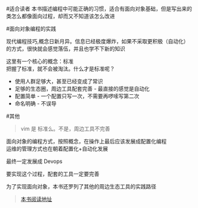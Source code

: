 #适合读者
本书描述编程中可能正确的习惯，适合有面向对象基础，但是写出来的类怎么都像面向过程，却而又不知道该怎么改进


#面向对象编程的实践

现代编程技巧,概念日新月异。信息已经极度爆炸，如果不采取更积极（自动化）的方式，很快就会感觉落伍，并且也学不下新的知识

这里有一个核心的概念：标准<br>
把握了标准，就不会被淘汰。什么才是标准呢？

* 使用人群足够大，甚至已经变成了常识
* 足够的生态圈，周边工具配套完善 - 最直接的感觉是自动化
* 配置简单 - 一个配置只写一次，不需要再啰嗦写第二次
* 命名明确 - 不误导


#其他

>vim 是 标准么。不是，周边工具不完善

面向对象的编程方式，按照概念，在操作上最后应该发展成配置化编程<br>
运维的管理方式也在朝着配置化+自动化发展

最终一定发展成 Devops

要实现这个过程，配套的工具一定要完善


为了实现面向对象，本书还罗列了其他的周边生态工具的实践路径

> [本书阅读地址](https://xltxlm.gitbooks.io/object-oriented/content/)


